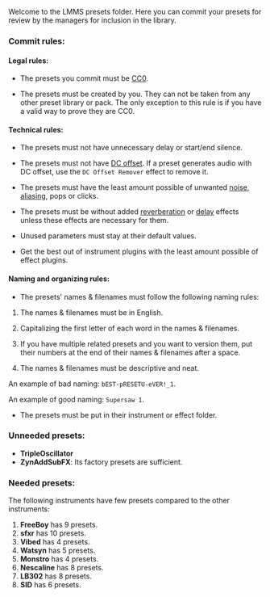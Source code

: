 Welcome to the LMMS presets folder. Here you can commit your presets for review by the managers for inclusion in the library.

### Commit rules:

#### Legal rules:

* The presets you commit must be [CC0](http://creativecommons.org/publicdomain/zero/1.0/).

* The presets must be created by you. They can not be taken from any other preset library or pack. The only exception to this rule is if you have a valid way to prove they are CC0.

#### Technical rules:

* The presets must not have unnecessary delay or start/end silence.

* The presets must not have [DC offset](https://en.wikipedia.org/wiki/DC_bias). If a preset generates audio with DC offset, use the `DC Offset Remover` effect to remove it.

* The presets must have the least amount possible of unwanted [noise](https://en.wikipedia.org/wiki/Noise), [aliasing](https://en.wikipedia.org/wiki/Aliasing/), pops or clicks.

* The presets must be without added [reverberation](https://en.wikipedia.org/wiki/Reverberation) or [delay](https://en.wikipedia.org/wiki/Delay_(audio_effect)) effects unless these effects are necessary for them.

* Unused parameters must stay at their default values. 

* Get the best out of instrument plugins with the least amount possible of effect plugins.

#### Naming and organizing rules:

* The presets' names & filenames must follow the following naming rules:

1. The names & filenames must be in English.

2. Capitalizing the first letter of each word in the names & filenames.

3. If you have multiple related presets and you want to version them, put their numbers at the end of their names & filenames after a space.

4. The names & filenames must be descriptive and neat.

An example of bad naming: `bEST-pRESETU-eVER!_1`.

An example of good naming: `Supersaw 1`.

* The presets must be put in their instrument or effect folder.

### Unneeded presets:

* **TripleOscillator**
* **ZynAddSubFX**: Its factory presets are sufficient.

### Needed presets:

The following instruments have few presets compared to the other instruments:

1. **FreeBoy** has 9 presets.
2. **sfxr** has 10 presets.
3. **Vibed** has 4 presets.
4. **Watsyn** has 5 presets.
5. **Monstro** has 4 presets.
6. **Nescaline** has 8 presets.
7. **LB302** has 8 presets.
8. **SID** has 6 presets.
